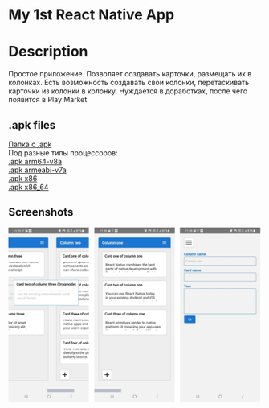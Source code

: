 # My 1st React Native App
# Description
Простое приложение. Позволяет создавать карточки, размещать их в колонках. Есть возможность создавать свои колонки, перетаскивать карточки из колонки в колонку.
Нуждается в доработках, после чего появится в Play Market
## .apk files
<a href="https://github.com/AlexanderBaikal/react-native-test/tree/master/apks">Папка с .apk</a><br/>
Под разные типы процессоров:<br/>
<a href="https://github.com/AlexanderBaikal/react-native-test/blob/master/apks/app-arm64-v8a-release.apk">.apk arm64-v8a</a><br/>
<a href="https://github.com/AlexanderBaikal/react-native-test/blob/master/apks/app-armeabi-v7a-release.apk">.apk armeabi-v7a</a><br/>
<a href="https://github.com/AlexanderBaikal/react-native-test/blob/master/apks/app-x86-release.apk">.apk x86</a><br/>
<a href="https://github.com/AlexanderBaikal/react-native-test/blob/master/apks/app-x86_64-release.apk">.apk x86_64</a><br/>
## Screenshots
![alt text](./images/screen123.jpg)

